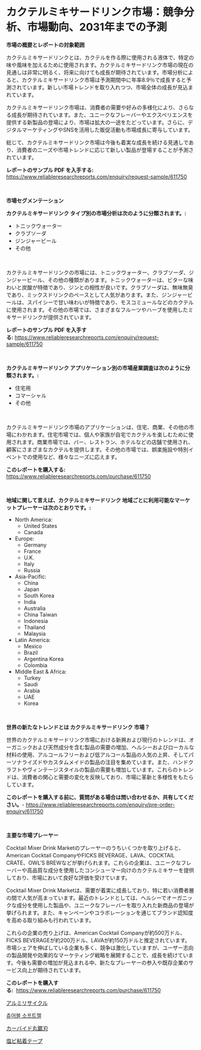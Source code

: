 <p><h1>カクテルミキサードリンク市場：競争分析、市場動向、2031年までの予測</h1></p><p><strong>市場の概要とレポートの対象範囲</strong></p>
<p><p>カクテルミキサードリンクとは、カクテルを作る際に使用される液体で、特定の味や風味を加えるために使用されます。カクテルミキサードリンク市場の現在の見通しは非常に明るく、将来に向けても成長が期待されています。市場分析によると、カクテルミキサードリンク市場は予測期間中に年率8.9％で成長すると予測されています。新しい市場トレンドを取り入れつつ、市場全体の成長が見込まれています。</p><p>カクテルミキサードリンク市場は、消費者の需要や好みの多様化により、さらなる成長が期待されています。また、ユニークなフレーバーやエクスペリエンスを提供する新製品の登場により、市場は拡大の一途をたどっています。さらに、デジタルマーケティングやSNSを活用した販促活動も市場成長に寄与しています。</p><p>総じて、カクテルミキサードリンク市場は今後も着実な成長を続ける見通しであり、消費者のニーズや市場トレンドに応じて新しい製品が登場することが予測されています。</p></p>
<p><strong>レポートのサンプル PDF を入手する:</strong> <a href="https://www.reliableresearchreports.com/enquiry/request-sample/611750">https://www.reliableresearchreports.com/enquiry/request-sample/611750</a></p>
<p>&nbsp;</p>
<p><strong>市場セグメンテーション</strong></p>
<p><strong>カクテルミキサードリンク タイプ別の市場分析は次のように分類されます。:</strong></p>
<p><ul><li>トニックウォーター</li><li>クラブソーダ</li><li>ジンジャービール</li><li>その他</li></ul></p>
<p>&nbsp;</p>
<p><p>カクテルミキサードリンクの市場には、トニックウォーター、クラブソーダ、ジンジャービール、その他の種類があります。トニックウォーターは、ビターな味わいと炭酸が特徴であり、ジンとの相性が良いです。クラブソーダは、無味無臭であり、ミックスドリンクのベースとして人気があります。また、ジンジャービールは、スパイシーで甘い味わいが特徴であり、モスコミュールなどのカクテルに使用されます。その他の市場では、さまざまなフルーツやハーブを使用したミキサードリンクが提供されています。</p></p>
<p><strong>レポートのサンプル PDF を入手する:</strong>&nbsp;<a href="https://www.reliableresearchreports.com/enquiry/request-sample/611750">https://www.reliableresearchreports.com/enquiry/request-sample/611750</a></p>
<p>&nbsp;</p>
<p><strong> カクテルミキサードリンク アプリケーション別の市場産業調査は次のように分類されます。:</strong></p>
<p><ul><li>住宅用</li><li>コマーシャル</li><li>その他</li></ul></p>
<p>&nbsp;</p>
<p><p>カクテルミキサードリンク市場のアプリケーションは、住宅、商業、その他の市場にわかれます。住宅市場では、個人や家族が自宅でカクテルを楽しむために使用されます。商業市場では、バー、レストラン、ホテルなどの店舗で使用され、顧客にさまざまなカクテルを提供します。その他の市場では、娯楽施設や特別イベントでの使用など、様々なニーズに応えます。</p></p>
<p><strong>このレポートを購入する:</strong>&nbsp; <a href="https://www.reliableresearchreports.com/purchase/611750">https://www.reliableresearchreports.com/purchase/611750</a></p>
<p>&nbsp;</p>
<p><strong>地域に関して言えば、カクテルミキサードリンク 地域ごとに利用可能なマーケットプレーヤーは次のとおりです。:</strong></p>
<p><ul>
    <li>
        North America:
        <ul>
            <li>United States</li>
            <li>Canada</li>
        </ul>
    </li>
    <li>
        Europe:
        <ul>
            <li>Germany</li>
            <li>France</li>
            <li>U.K.</li>
            <li>Italy</li>
            <li>Russia</li>
        </ul>
    </li>
    <li>
        Asia-Pacific:
        <ul>
            <li>China</li>
            <li>Japan</li>
            <li>South Korea</li>
            <li>India</li>
            <li>Australia</li>
            <li>China Taiwan</li>
            <li>Indonesia</li>
            <li>Thailand</li>
            <li>Malaysia</li>
        </ul>
    </li>
    <li>
        Latin America:
        <ul>
            <li>Mexico</li>
            <li>Brazil</li>
            <li>Argentina Korea</li>
            <li>Colombia</li>
        </ul>
    </li>
    <li>
        Middle East & Africa:
        <ul>
            <li>Turkey</li>
            <li>Saudi</li>
            <li>Arabia</li>
            <li>UAE</li>
            <li>Korea</li>
        </ul>
    </li>
    </ul></p>
<p>&nbsp;</p>
<p><strong>世界の新たなトレンドとは カクテルミキサードリンク 市場？</strong></p>
<p><p>世界のカクテルミキサードリンク市場における新興および現行のトレンドは、オーガニックおよび天然成分を含む製品の需要の増加、ヘルシーおよびローカルな材料の使用、アルコールフリーおよび低アルコール製品の人気の上昇、そしてパーソナライズドやカスタムメイドの製品の注目を集めています。また、ハンドクラフトやヴィンテージスタイルの製品の需要も増加しています。これらのトレンドは、消費者の関心と需要の変化を反映しており、市場に革新と多様性をもたらしています。</p></p>
<p><strong>このレポートを購入する前に、質問がある場合は問い合わせるか、共有してください。</strong>- <a href="https://www.reliableresearchreports.com/enquiry/pre-order-enquiry/611750">https://www.reliableresearchreports.com/enquiry/pre-order-enquiry/611750</a></p>
<p>&nbsp;</p>
<p><strong>主要な市場プレーヤー</strong></p>
<p><p>Cocktail Mixer Drink Marketのプレーヤーのうちいくつかを取り上げると、American Cocktail CompanyやFICKS BEVERAGE、LAVA、COCKTAIL CRATE、OWL’S BREWなどが挙げられます。これらの企業は、ユニークなフレーバーや高品質な成分を使用したコンシューマー向けのカクテルミキサーを提供しており、市場において良好な評価を受けています。</p><p>Cocktail Mixer Drink Marketは、需要が着実に成長しており、特に若い消費者層の間で人気が高まっています。最近のトレンドとしては、ヘルシーでオーガニックな成分を使用した製品や、ユニークなフレーバーを取り入れた新商品の登場が挙げられます。また、キャンペーンやコラボレーションを通じてブランド認知度を高める取り組みも行われています。</p><p>これらの企業の売り上げは、American Cocktail Companyが約500万ドル、FICKS BEVERAGEが約200万ドル、LAVAが約150万ドルと推定されています。市場シェアを伸ばしている企業も多く、競争は激化していますが、ユーザー志向の製品開発や効果的なマーケティング戦略を展開することで、成長を続けています。今後も需要の増加が見込まれる中、新たなプレーヤーの参入や既存企業のサービス向上が期待されています。</p></p>
<p><strong>このレポートを購入する:</strong>&nbsp;&nbsp;<a href="https://www.reliableresearchreports.com/purchase/611750">https://www.reliableresearchreports.com/purchase/611750</a></p>
<p><p><a href="https://github.com/EmoryYundt1935/Market-Research-Report-List-1/blob/main/350598316435.md">アルミリサイクル</a></p><p><a href="https://github.com/fernandotryO5lson96765/Market-Research-Report-List-1/blob/main/280469615352.md">츄어블 소프트젤</a></p><p><a href="https://medium.com/@harmonybogan1944/%E3%82%AB%E3%83%BC%E3%83%90%E3%82%A4%E3%83%88%E5%86%86%E7%9B%A4%E3%83%8E%E3%82%B3%E5%88%83%E3%81%AE%E5%B8%82%E5%A0%B4%E5%8B%95%E5%90%91%E3%81%A8%E5%B8%82%E5%A0%B4%E5%88%86%E6%9E%90%E3%81%AF-2024%E5%B9%B4%E3%81%8B%E3%82%892031%E5%B9%B4%E3%81%BE%E3%81%A7%E3%81%AE%E6%9C%9F%E9%96%93%E3%81%AB%E4%BA%88%E6%B8%AC%E3%81%95%E3%82%8C%E3%81%A6%E3%81%84%E3%81%BE%E3%81%99-342fbab604d1">カーバイド丸鋸刃</a></p><p><a href="https://medium.com/@christiandickens2005/pvc%E6%8E%A5%E7%9D%80%E3%83%86%E3%83%BC%E3%83%97%E3%81%AE%E5%B8%82%E5%A0%B4%E5%8B%95%E5%90%91%E3%81%A8%E5%B8%82%E5%A0%B4%E5%88%86%E6%9E%90%E3%81%AF-2024%E5%B9%B4%E3%81%8B%E3%82%892031%E5%B9%B4%E3%81%BE%E3%81%A7%E3%81%AE%E4%BA%88%E6%B8%AC%E3%82%92%E8%A1%8C%E3%81%A3%E3%81%A6%E3%81%84%E3%81%BE%E3%81%99-d7c1fea96ecf">塩ビ粘着テープ</a></p></p>